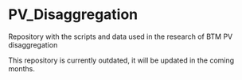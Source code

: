 # PV_Disaggregation
Repository with the scripts and data used in the research of BTM PV disaggregation 

This repository is currently outdated, it will be updated in the coming months.
